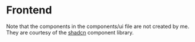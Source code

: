 # Frontend

Note that the components in the components/ui file are not created by me. They are courtesy of the [shadcn](https://ui.shadcn.com/docs/components) component library.